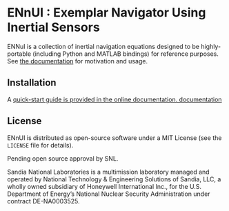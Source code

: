 # ENnUI : Exemplar Navigator Using Inertial Sensors

ENNuI is a collection of inertial navigation equations designed to be
highly-portable (including Python and MATLAB bindings) for reference purposes. See [the
documentation](http://mrwalke.cee-gitlab.lan/ennui) for motivation and usage.

## Installation

A [quick-start guide is provided in the online documentation.
documentation](http://mrwalke.cee-gitlab.lan/ennui/quickstart.html)

## License

ENnUI is distributed as open-source software under a MIT License (see the ``LICENSE`` file for details).

Pending open source approval by SNL.

Sandia National Laboratories is a multimission laboratory managed and operated by National Technology & Engineering Solutions of Sandia, LLC, a wholly owned subsidiary of Honeywell International Inc., for the U.S. Department of Energy’s National Nuclear Security Administration under contract DE-NA0003525.
